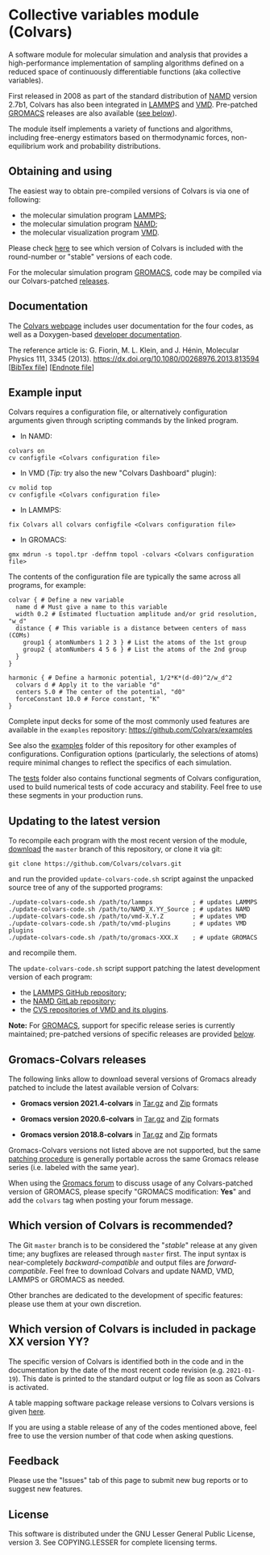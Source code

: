 # Collective variables module (Colvars)

A software module for molecular simulation and analysis that provides a high-performance implementation of sampling algorithms defined on a reduced space of continuously differentiable functions (aka collective variables).

First released in 2008 as part of the standard distribution of [NAMD](https://www.ks.uiuc.edu/Research/namd/) version 2.7b1, Colvars has also been integrated in [LAMMPS](https://lammps.sandia.gov/download.html) and [VMD](https://www.ks.uiuc.edu/Research/vmd/).  Pre-patched [GROMACS](http://www.gromacs.org/) releases are also available ([see below](#gromacs-colvars-releases)).

The module itself implements a variety of functions and algorithms, including free-energy estimators based on thermodynamic forces, non-equilibrium work and probability distributions.

## Obtaining and using

The easiest way to obtain pre-compiled versions of Colvars is via one of following:
- the molecular simulation program [LAMMPS](https://lammps.sandia.gov/download.html);
- the molecular simulation program [NAMD](https://www.ks.uiuc.edu/Research/namd/);
- the molecular visualization program [VMD](https://www.ks.uiuc.edu/Research/vmd/).

Please check [here](https://github.com/Colvars/colvars/wiki/List-of-Colvars-versions-included-in-simulation-and-analysis-packages) to see which version of Colvars is included with the round-number or "stable" versions of each code.

For the molecular simulation program [GROMACS](http://www.gromacs.org/), code may be compiled via our Colvars-patched [releases](#gromacs-colvars-releases).

## Documentation

The [Colvars webpage](https://colvars.github.io/) includes user documentation for the four codes, as well as a Doxygen-based [developer documentation](https://colvars.github.io/doxygen/html/).

The reference article is:
G. Fiorin, M. L. Klein, and J. Hénin, Molecular Physics 111, 3345 (2013).
https://dx.doi.org/10.1080/00268976.2013.813594  \[[BibTex file](https://github.com/Colvars/colvars/blob/master/doc/ref_Fiorin_2013.bib?raw=true)\] \[[Endnote file](https://github.com/Colvars/colvars/blob/master/doc/ref_Fiorin_2013.ciw?raw=true)\]

## Example input

Colvars requires a configuration file, or alternatively configuration arguments given through scripting commands by the linked program.
- In NAMD:
```
colvars on
cv configfile <Colvars configuration file>
```
- In VMD (_Tip:_ try also the new "Colvars Dashboard" plugin):
```
cv molid top
cv configfile <Colvars configuration file>
```
- In LAMMPS:
```
fix Colvars all colvars configfile <Colvars configuration file>
```
- In GROMACS:
```
gmx mdrun -s topol.tpr -deffnm topol -colvars <Colvars configuration file>
```

The contents of the configuration file are typically the same across all programs, for example:
```
colvar { # Define a new variable
  name d # Must give a name to this variable
  width 0.2 # Estimated fluctuation amplitude and/or grid resolution, "w_d"
  distance { # This variable is a distance between centers of mass (COMs)
    group1 { atomNumbers 1 2 3 } # List the atoms of the 1st group
    group2 { atomNumbers 4 5 6 } # List the atoms of the 2nd group
  }
}

harmonic { # Define a harmonic potential, 1/2*K*(d-d0)^2/w_d^2
  colvars d # Apply it to the variable "d"
  centers 5.0 # The center of the potential, "d0"
  forceConstant 10.0 # Force constant, "K"
}
```


Complete input decks for some of the most commonly used features are available in the `examples` repository:
https://github.com/Colvars/examples

See also the [examples](https://github.com/Colvars/colvars/tree/master/examples?raw=true) folder of this repository for other examples of configurations.  Configuration options (particularly, the selections of atoms) require minimal changes to reflect the specifics of each simulation.

The [tests](https://github.com/Colvars/colvars/tree/master/tests?raw=true) folder also contains functional segments of Colvars configuration, used to build numerical tests of code accuracy and stability.  Feel free to use these segments in your production runs.

## Updating to the latest version

To recompile each program with the most recent version of the module, [download](https://github.com/Colvars/colvars/archive/master.zip) the `master` branch of this repository, or clone it via git:
```
git clone https://github.com/Colvars/colvars.git
```
and run the provided `update-colvars-code.sh` script against the unpacked source tree of any of the supported programs:
```
./update-colvars-code.sh /path/to/lammps           ; # updates LAMMPS
./update-colvars-code.sh /path/to/NAMD_X.YY_Source ; # updates NAMD
./update-colvars-code.sh /path/to/vmd-X.Y.Z        ; # updates VMD
./update-colvars-code.sh /path/to/vmd-plugins      ; # updates VMD plugins
./update-colvars-code.sh /path/to/gromacs-XXX.X    ; # update GROMACS
```
and recompile them.

The `update-colvars-code.sh` script support patching the latest development version of each program:
- the [LAMMPS GitHub repository](https://github.com/lammps/lammps);
- the [NAMD GitLab repository](https://gitlab.com/tcbgUIUC/namd);
- the [CVS repositories of VMD and its plugins](https://www.ks.uiuc.edu/Research/vmd/doxygen/cvsget.html).

**Note:** For [GROMACS](http://www.gromacs.org/), support for specific release series is currently maintained; pre-patched versions of specific releases are provided [below](#gromacs-colvars-releases).

## Gromacs-Colvars releases

The following links allow to download several versions of Gromacs already patched to include the latest available version of Colvars:

 - **Gromacs version 2021.4-colvars** in [Tar.gz](https://github.com/Colvars/gromacs/archive/v2021.4-colvars.tar.gz) and [Zip](https://github.com/Colvars/gromacs/archive/v2021.4-colvars.zip) formats

 - **Gromacs version 2020.6-colvars** in [Tar.gz](https://github.com/Colvars/gromacs/archive/v2020.6-colvars.tar.gz) and [Zip](https://github.com/Colvars/gromacs/archive/v2020.6-colvars.zip) formats

 - **Gromacs version 2018.8-colvars** in [Tar.gz](https://github.com/Colvars/gromacs/archive/v2018.8-colvars.tar.gz) and [Zip](https://github.com/Colvars/gromacs/archive/v2018.8-colvars.zip) formats

Gromacs-Colvars versions not listed above are not supported, but the same [patching procedure](#updating-to-the-latest-version) is generally portable across the same Gromacs release series (i.e. labeled with the same year).

When using the [Gromacs forum](https://gromacs.bioexcel.eu/) to discuss usage of any Colvars-patched version of GROMACS, please specify "GROMACS modification: **Yes**" and add the `colvars` tag when posting your forum message.

## Which version of Colvars is recommended?

The Git `master` branch is to be considered the "*stable*" release at any given time; any bugfixes are released through `master` first.  The input syntax is near-completely *backward-compatible* and output files are *forward-compatible*.  Feel free to download Colvars and update NAMD, VMD, LAMMPS or GROMACS as needed.

Other branches are dedicated to the development of specific features: please use them at your own discretion.

## Which version of Colvars is included in package XX version YY?

The specific version of Colvars is identified both in the code and in the documentation by the date of the most recent code revision (e.g. `2021-01-19`). 
This date is printed to the standard output or log file as soon as Colvars is activated.

A table mapping software package release versions to Colvars versions is given [here](https://github.com/Colvars/colvars/wiki/List-of-Colvars-versions-included-in-simulation-and-analysis-packages).


If you are using a stable release of any of the codes mentioned above, feel free to use the version number of that code when asking questions.

## Feedback

Please use the "Issues" tab of this page to submit new bug reports or to suggest new features.

## License

This software is distributed under the GNU Lesser General Public License, version 3.  See COPYING.LESSER for complete licensing terms.
